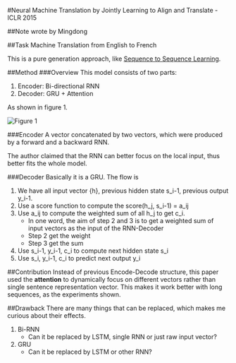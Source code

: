 #Neural Machine Translation by Jointly Learning to Align and Translate - ICLR 2015

##Note wrote by Mingdong

##Task
Machine Translation from English to French

This is a pure generation approach, like [Sequence to Sequence Learning](https://github.com/KevinWangTHU/rnn_papers/blob/master/Sequence%20to%20Sequence%20Learning%20with%20Neural%20Networks/Sequence%20to%20Sequence%20Learning%20with%20Neural%20Networks.md).


##Method
###Overview
This model consists of two parts:

1. Encoder: Bi-directional RNN
2. Decoder: GRU + Attention

As shown in figure 1.

![Figure 1](a)

###Encoder
A vector concatenated by two vectors, which were produced by a forward and a backward RNN.

The author claimed that the RNN can better focus on the local input, thus better fits the whole model.

###Decoder
Basically it is a GRU. The flow is 

1. We have all input vector \{h\}, previous hidden state s\_i-1, previous output y\_i-1.
2. Use a score function to compute the score(h\_j, s\_i-1) = a\_ij
3. Use a\_ij to compute the weighted sum of all h\_j to get c\_i.
    * In one word, the aim of step 2 and 3 is to get a weighted sum of input vectors as the input of the RNN-Decoder
    * Step 2 get the weight
    * Step 3 get the sum
4. Use s\_i-1, y\_i-1, c\_i to compute next hidden state s\_i
5. Use s\_i, y\_i-1, c\_i to predict next output y\_i







##Contribution
Instead of previous Encode-Decode structure, this paper used the **attention** to dynamically focus on different vectors rather than single sentence representation vector. This makes it work better with long sequences, as the experiments shown.


##Drawback
There are many things that can be replaced, which makes me curious about their effects.

1. Bi-RNN
	  * Can it be replaced by LSTM, single RNN or just raw input vector?
2. GRU
	  * Can it be replaced by LSTM or other RNN?